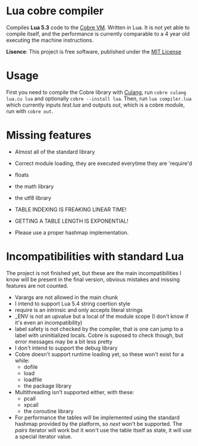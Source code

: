 # Lua cobre compiler

Compiles **Lua 5.3** code to the [Cobre VM](https://github.com/Arnaz87/cobrevm). Written in Lua. It is not yet able to compile itself, and the performance is currently comparable to a 4 year old executing the machine instructions.

**Lisence**: This project is free software, published under the
  [MIT License](https://opensource.org/licenses/MIT)

# Usage

First you need to compile the Cobre library with [Culang](https://github.com/Arnaz87/culang), run `cobre culang lua.cu lua` and optionally `cobre --install lua`. Then, run `lua compiler.lua ` which currently inputs *test.lua* and outputs *out*, which is a cobre module, run with `cobre out`.

# Missing features

- Almost all of the standard library
- Correct module loading, they are executed everytime they are 'require'd
- floats
- the math library
- the utf8 library

- TABLE INDEXING IS FREAKING LINEAR TIME!
- GETTING A TABLE LENGTH IS EXPONENTIAL!
- Please use a proper hashmap implementation.

# Incompatibilities with standard Lua

The project is not finished yet, but these are the main incompatibilities I know will be present in the final version, obvious mistakes and missing features are not counted.

- Varargs are not allowed in the main chunk
- I intend to support Lua 5.4 string coertion style
- require is an intrinsic and only accepts literal strings
- \_ENV is not an upvalue but a local of the module scope (I don't know if it's even an incompatibility)
- label safety is not checked by the compiler, that is one can jump to a label with uninitialized locals. Cobre is suposed to check though, but error messages may be a bit less pretty
- I don't intend to support the debug library
- Cobre doesn't support runtime loading yet, so these won't exist for a while:
  + dofile
  + load
  + loadfile
  + the package library
- Multithreading isn't supported either, with these:
  + pcall
  + xpcall
  + the coroutine library
- For performance the tables will be implemented using the standard hashmap provided by the platform, so *next* won't be supported. The *pairs* iterator will work but it won't use the table itself as state, it will use a special iterator value.
